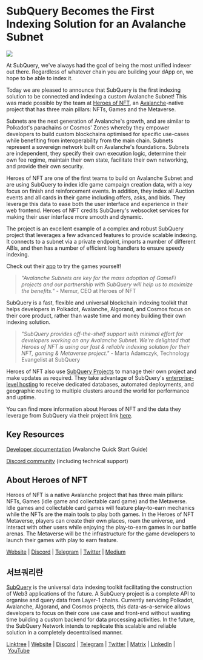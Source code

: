 # SubQuery Becomes the First Indexing Solution for an Avalanche Subnet

![](https://miro.medium.com/max/1400/0*xeOtjs47hvMxlMas)

At SubQuery, we've always had the goal of being the most unified indexer out there. Regardless of whatever chain you are building your dApp on, we hope to be able to index it.

Today we are pleased to announce that SubQuery is the first indexing solution to be connected and indexing a custom Avalanche Subnet! This was made possible by the team at [Heroes of NFT](https://heroesofnft.com/), an [Avalanche](https://www.avax.network/)-native project that has three main pillars: NFTs, Games and the Metaverse.

Subnets are the next generation of Avalanche's growth, and are similar to Polkadot's parachains or Cosmos' Zones whereby they empower developers to build custom blockchains optimised for specific use-cases while benefiting from interoperability from the main chain. Subnets represent a sovereign network built on Avalanche's foundations. Subnets are independent, they specify their own execution logic, determine their own fee regime, maintain their own state, facilitate their own networking, and provide their own security.

Heroes of NFT are one of the first teams to build on Avalanche Subnet and are using SubQuery to index idle game campaign creation data, with a key focus on finish and reinforcement events. In addition, they index all Auction events and all cards in their game including offers, asks, and bids. They leverage this data to ease both the user interface and experience in their web frontend. Heroes of NFT credits SubQuery's websocket services for making their user interface more smooth and dynamic.

The project is an excellent example of a complex and robust SubQuery project that leverages a few advanced features to provide scalable indexing. It connects to a subnet via a private endpoint, imports a number of different ABIs, and then has a number of efficient log handlers to ensure speedy indexing.

Check out their [app](https://app.heroesofnft.com/play) to try the games yourself!

> _"Avalanche Subnets are key for the mass adoption of GameFi projects and our partnership with SubQuery will help us to maximize the benefits."_ - Memur, CEO at Heroes of NFT

SubQuery is a fast, flexible and universal blockchain indexing toolkit that helps developers in Polkadot, Avalanche, Algorand, and Cosmos focus on their core product, rather than waste time and money building their own indexing solution.

> _"SubQuery provides off-the-shelf support with minimal effort for developers working on any Avalanche Subnet. We're delighted that Heroes of NFT is using our fast & reliable indexing solution for their NFT, gaming & Metaverse project."_ - Marta Adamczyk, Technology Evangelist at SubQuery

Heroes of NFT also use [SubQuery Projects](https://project.subquery.network/) to manage their own project and make updates as required. They take advantage of SubQuery's [enterprise-level hosting](https://blog.subquery.network/blogs/20211228-enterprise-hosted.html) to receive dedicated databases, automated deployments, and geographic routing to multiple clusters around the world for performance and uptime.

You can find more information about Heroes of NFT and the data they leverage from SubQuery via their project link [here](https://github.com/heroesofnft/marketplace-subql/).

## Key Resources

[Developer documentation](https://university.subquery.network/quickstart/quickstart_chains/avalanche.html) (Avalanche Quick Start Guide)

[Discord community](https://discord.com/invite/subquery) (including technical support)

## About Heroes of NFT

Heroes of NFT is a native Avalanche project that has three main pillars: NFTs, Games (idle game and collectable card game) and the Metaverse. Idle games and collectable card games will feature play-to-earn mechanics while the NFTs are the main tools to play both games. In the Heroes of NFT Metaverse, players can create their own places, roam the universe, and interact with other users while enjoying the play-to-earn games in our battle arenas. The Metaverse will be the infrastructure for the game developers to launch their games with play to earn feature.

[Website](https://heroesofnft.com/) | [Discord](https://discord.com/invite/ngvATGZ6QE) | [Telegram](https://t.me/heroesofNFTofficial) | [Twitter](https://twitter.com/heroesofnft) | [Medium](https://blog.heroesofnft.com/)

## 서브쿼리란

[SubQuery](https://subquery.network/) is the universal data indexing toolkit facilitating the construction of Web3 applications of the future. A SubQuery project is a complete API to organise and query data from Layer-1 chains. Currently servicing Polkadot, Avalanche, Algorand, and Cosmos projects, this data-as-a-service allows developers to focus on their core use case and front-end without wasting time building a custom backend for data processing activities. In the future, the SubQuery Network intends to replicate this scalable and reliable solution in a completely decentralised manner.

​​[Linktree](https://linktr.ee/subquerynetwork) | [Website](https://subquery.network/) | [Discord](https://discord.com/invite/78zg8aBSMG) | [Telegram](https://t.me/subquerynetwork) | [Twitter](https://twitter.com/subquerynetwork) | [Matrix](https://matrix.to/#/#subquery:matrix.org) | [LinkedIn](https://www.linkedin.com/company/subquery) | [YouTube](https://www.youtube.com/channel/UCi1a6NUUjegcLHDFLr7CqLw)
